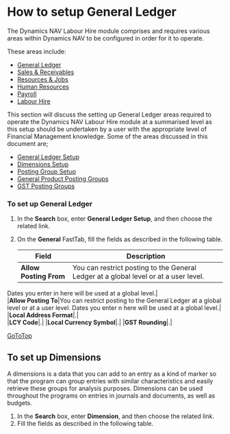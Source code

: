 # How to setup General Ledger

The Dynamics NAV Labour Hire module comprises and requires various areas within Dynamics NAV
to be configured in order for it to operate. 

These areas include:

- [General Ledger](au-labour-setup-general-ledger.md)
- [Sales & Receivables](au-labour-setup-sales-receivables.md)
- [Resources & Jobs](au-labour-setup-resources-jobs.md)
- [Human Resources](au-labour-setup-human-resources.md)
- [Payroll](au-labour-setup-payroll.md)
- [Labour Hire](au-labour-setup-labour-hire.md)

This section will discuss the setting up General Ledger areas required to operate the Dynamics NAV Labour Hire module at a summarised level as this setup should be undertaken by a user with the appropriate level of Financial Management knowledge.  Some of the areas discussed in this document are;

- [General Ledger Setup](#to-setup-general-ledger)
- [Dimensions Setup](#to-setup-dimensions) 
- [Posting Group Setup](#to-setup-posting-groups) 
- [General Product Posting Groups](#to-setup-general-product-posting-groups) 
- [GST Posting Groups](#to-setup-gst-posting-groups) 

### To set up General Ledger   
1. In the **Search** box, enter **General Ledger Setup**, and then choose the related link.  
2. On the **General** FastTab, fill the fields as described in the following table.  

    |Field|Description|  
    |---------------------------------|---------------------------------------|  
    |**Allow Posting From**|You can restrict posting to the General Ledger at a global level or at a user level. 
Dates you enter in here will be used at a global level.|  
    |**Allow Posting To**|You can restrict posting to the General Ledger at a global level or at a user level.  Dates you enter n here will be used at a global level.|  
    |**Local Address Format**|.|  
    |**LCY Code**|.|
    |**Local Currency Symbol**|.|
    |**GST Rounding**|.|
    
[GoToTop](#how-to-setup-general-ledger)

## To set up Dimensions
A dimensions is a data that you can add to an entry as a kind of marker so that the program can group entries with similar characteristics and easily retrieve these groups for analysis purposes.  Dimensions can be used throughout the programs on entries in journals and documents, as well as budgets.


1. In the **Search** box, enter **Dimension**, and then choose the related link.
2. Fill the fields as described in the following table.
